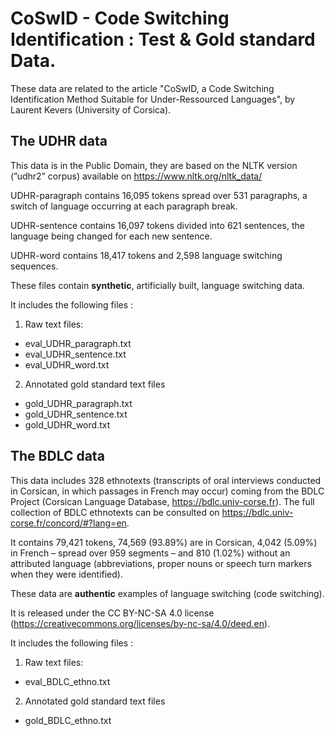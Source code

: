 # CoSwID - Code Switching Identification : Test & Gold standard Data.

These data are related to the article "CoSwID, a Code Switching Identification Method Suitable for Under-Ressourced Languages", by Laurent Kevers (University of Corsica).

## The UDHR data

This data is in the Public Domain, they are based on the NLTK version (”udhr2” corpus) available on https://www.nltk.org/nltk_data/

UDHR-paragraph contains 16,095 tokens spread over 531 paragraphs, a switch of language occurring at each paragraph break.

UDHR-sentence contains 16,097 tokens divided into 621 sentences, the language being changed for each new sentence.

UDHR-word contains 18,417 tokens and 2,598 language switching sequences.

These files contain **synthetic**, artificially built, language switching data.

It includes the following files :
1. Raw text files:
  * eval_UDHR_paragraph.txt
  * eval_UDHR_sentence.txt
  * eval_UDHR_word.txt
2. Annotated gold standard text files
  * gold_UDHR_paragraph.txt
  * gold_UDHR_sentence.txt
  * gold_UDHR_word.txt

## The BDLC data

This data includes 328 ethnotexts (transcripts of oral interviews conducted in Corsican, in which passages in French may occur) coming from the BDLC Project (Corsican Language Database, https://bdlc.univ-corse.fr). The full collection of BDLC ethnotexts can be consulted on https://bdlc.univ-corse.fr/concord/#?lang=en.

It contains 79,421 tokens, 74,569 (93.89%) are in Corsican, 4,042 (5.09%) in French – spread over 959 segments – and 810 (1.02%) without an attributed language (abbreviations, proper nouns or speech turn markers when they were identified).

These data are **authentic** examples of language switching (code switching).

It is released under the CC BY-NC-SA 4.0 license (https://creativecommons.org/licenses/by-nc-sa/4.0/deed.en).

It includes the following files :
1. Raw text files:
  * eval_BDLC_ethno.txt
2. Annotated gold standard text files
  * gold_BDLC_ethno.txt
